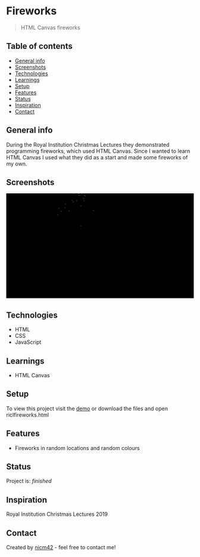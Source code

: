 # Fireworks
> HTML Canvas fireworks

## Table of contents
* [General info](#general-info)
* [Screenshots](#screenshots)
* [Technologies](#technologies)
* [Learnings](#learnings)
* [Setup](#setup)
* [Features](#features)
* [Status](#status)
* [Inspiration](#inspiration)
* [Contact](#contact)

## General info
During the Royal Institution Christmas Lectures they demonstrated programming fireworks, which used HTML Canvas. Since I wanted to learn HTML Canvas I used what they did as a start and made some fireworks of my own.

## Screenshots
![Screenshot](screenshot.gif)

## Technologies
* HTML
* CSS
* JavaScript

## Learnings
* HTML Canvas

## Setup
To view this project visit the [demo](https://riclfireworks.netlify.com/riclfireworks.html) or download the files and open riclfireworks.html

## Features
* Fireworks in random locations and random colours

## Status
Project is: _finished_

## Inspiration
Royal Institution Christmas Lectures 2019

## Contact
Created by [nicm42](https://www.twitter.com/nicm4242) - feel free to contact me!
